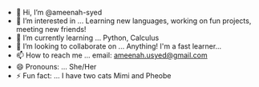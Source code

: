 - 👋 Hi, I’m @ameenah-syed
- 👀 I’m interested in ... Learning new languages, working on fun projects, meeting new friends!
- 🌱 I’m currently learning ... Python, Calculus
- 💞️ I’m looking to collaborate on ... Anything! I'm a fast learner...
- 📫 How to reach me ... email: ameenah.usyed@gmail.com
- 😄 Pronouns: ... She/Her
- ⚡ Fun fact: ... I have two cats Mimi and Pheobe

<!---
ameenah-syed/ameenah-syed is a ✨ special ✨ repository because its `README.md` (this file) appears on your GitHub profile.
You can click the Preview link to take a look at your changes.
--->
